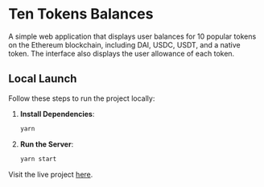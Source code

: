 # Ten Tokens Balances

A simple web application that displays user balances for 10 popular tokens on the Ethereum blockchain, including DAI, USDC, USDT, and a native token. The interface also displays the user allowance of each token.

## Local Launch

Follow these steps to run the project locally:

1. **Install Dependencies**:
   ```sh
   yarn
   ```
2. **Run the Server**:
   ```sh
   yarn start
   ```

Visit the live project [here](https://mixaile.github.io/ten_tokens/).
